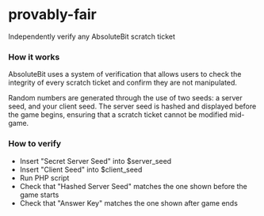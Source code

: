 # provably-fair
Independently verify any AbsoluteBit scratch ticket

### How it works
AbsoluteBit uses a system of verification that allows users to check the integrity of every scratch ticket and confirm they are not manipulated.

Random numbers are generated through the use of two seeds: a server seed, and your client seed. The server seed is hashed and displayed before the game begins, ensuring that a scratch ticket cannot be modified mid-game.

### How to verify
- Insert "Secret Server Seed" into $server_seed
- Insert "Client Seed" into $client_seed
- Run PHP script
- Check that "Hashed Server Seed" matches the one shown before the game starts
- Check that "Answer Key" matches the one shown after game ends
